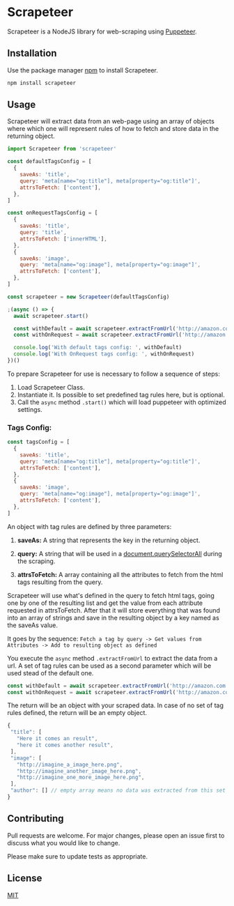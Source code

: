 # Scrapeteer

Scrapeteer is a NodeJS library for web-scraping using [Puppeteer](https://www.npmjs.com/package/puppeteer).

## Installation

Use the package manager [npm](https://www.npmjs.com/) to install Scrapeteer.

```bash
npm install scrapeteer
```

## Usage

Scrapeteer will extract data from an web-page using an array of objects where which one will represent rules of how to fetch and store data in the returning object.

```javascript
import Scrapeteer from 'scrapeteer'

const defaultTagsConfig = [
  {
    saveAs: 'title',
    query: 'meta[name="og:title"], meta[property="og:title"]',
    attrsToFetch: ['content'],
  },
]

const onRequestTagsConfig = [
  {
    saveAs: 'title',
    query: 'title',
    attrsToFetch: ['innerHTML'],
  },
  {
    saveAs: 'image',
    query: 'meta[name="og:image"], meta[property="og:image"]',
    attrsToFetch: ['content'],
  },
]

const scrapeteer = new Scrapeteer(defaultTagsConfig)

;(async () => {
  await scrapeteer.start()

  const withDefault = await scrapeteer.extractFromUrl('http://amazon.com')
  const withOnRequest = await scrapeteer.extractFromUrl('http://amazon.com', onRequestTagsConfig)

  console.log('With default tags config: ', withDefault)
  console.log('With OnRequest tags config: ', withOnRequest)
})()
```

To prepare Scrapeteer for use is necessary to follow a sequence of steps:

1. Load Scrapeteer Class.
2. Instantiate it. Is possible to set predefined tag rules here, but is optional.
3. Call the `async` method `.start()` which will load puppeteer with optimized settings.

### Tags Config:

```javascript
const tagsConfig = [
  {
    saveAs: 'title',
    query: 'meta[name="og:title"], meta[property="og:title"]',
    attrsToFetch: ['content'],
  },
  {
    saveAs: 'image',
    query: 'meta[name="og:image"], meta[property="og:image"]',
    attrsToFetch: ['content'],
  },
]
```

An object with tag rules are defined by three parameters:

1. **saveAs:** A string that represents the key in the returning object.

2. **query:** A string that will be used in a [document.querySelectorAll](https://developer.mozilla.org/en-US/docs/Web/API/Document/querySelectorAll) during the scraping.

3. **attrsToFetch:** A array containing all the attributes to fetch from the html tags resulting from the query.

Scrapeteer will use what's defined in the query to fetch html tags, going one by one of the resulting list and get the value from each attribute requested in attrsToFetch. After that it will store everything that was found into an array of strings and save in the resulting object by a key named as the saveAs value.

It goes by the sequence: `Fetch a tag by query -> Get values from Attributes -> Add to resulting object as defined`

You execute the `async` method `.extractFromUrl` to extract the data from a url. A set of tag rules can be used as a second parameter which will be used stead of the default one.

```Javascript
const withDefault = await scrapeteer.extractFromUrl('http://amazon.com') // Goes with default
const withOnRequest = await scrapeteer.extractFromUrl('http://amazon.com', onRequestTagsConfig)
```

The return will be an object with your scraped data. In case of no set of tag rules defined, the return will be an empty object.

```javascript
{
 "title": [
   "Here it comes an result",
   "here it comes another result",
 ],
 "image": [
   "http://imagine_a_image_here.png",
   "http://imagine_another_image_here.png",
   "http://imagine_one_more_image_here.png",
 ],
 "author": [] // empty array means no data was extracted from this set of tag rules
}
```

## Contributing

Pull requests are welcome. For major changes, please open an issue first to discuss what you would like to change.

Please make sure to update tests as appropriate.

## License

[MIT](https://choosealicense.com/licenses/mit/)
